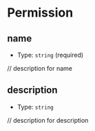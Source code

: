 
Permission
==========



name
----

- Type: `string` (required)

// description for name



description
-----------

- Type: `string` 

// description for description
